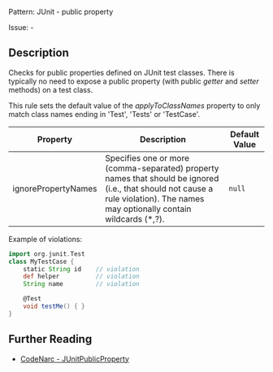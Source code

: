 Pattern: JUnit - public property

Issue: -

## Description

Checks for public properties defined on JUnit test classes. There is typically no need to expose a public property (with public *getter* and *setter* methods) on a test class.

This rule sets the default value of the *applyToClassNames* property to only match class names ending in 'Test', 'Tests' or 'TestCase'.

| **Property**        | **Description**                                                                                                                                                                  | **Default Value** |
| --- | --- | --- |
| ignorePropertyNames | Specifies one or more (comma-separated) property names that should be ignored (i.e., that should not cause a rule violation). The names may optionally contain wildcards (\*,?). | `null`            |

Example of violations:

``` groovy
import org.junit.Test
class MyTestCase {
    static String id    // violation
    def helper          // violation
    String name         // violation

    @Test
    void testMe() { }
}
```

## Further Reading

* [CodeNarc - JUnitPublicProperty](http://codenarc.sourceforge.net/codenarc-rules-junit.html#JUnitPublicProperty)